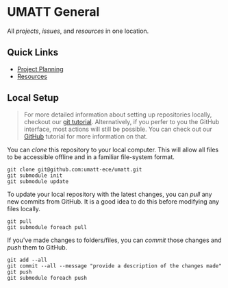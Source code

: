 # UMATT General
All _projects_, _issues_, and _resources_ in one location.

## Quick Links
- [Project Planning](https://github.com/umatt-ece/umatt-general/tree/main/project-planning)
- [Resources](https://github.com/umatt-ece/umatt-general/tree/main/resources)

## Local Setup
> For more detailed information about setting up repositories locally, checkout our [git tutorial](). Alternatively, if you perfer to you the GitHub interface, most actions will still be possible. You can check out our [GitHub]() tutorial for more information on that.

You can _clone_ this repository to your local computer. This will allow all files to be accessible offline and in a familiar file-system format.
```shell
git clone git@github.com:umatt-ece/umatt.git
git submodule init
git submodule update
```

To update your local repository with the latest changes, you can _pull_ any new commits from GitHub. It is a good idea to do this before modifying any files locally.
```shell
git pull
git submodule foreach pull
```

If you've made changes to folders/files, you can _commit_ those changes and _push_ them to GitHub. 
```shell
git add --all
git commit --all --message "provide a description of the changes made"
git push
git submodule foreach push
```
